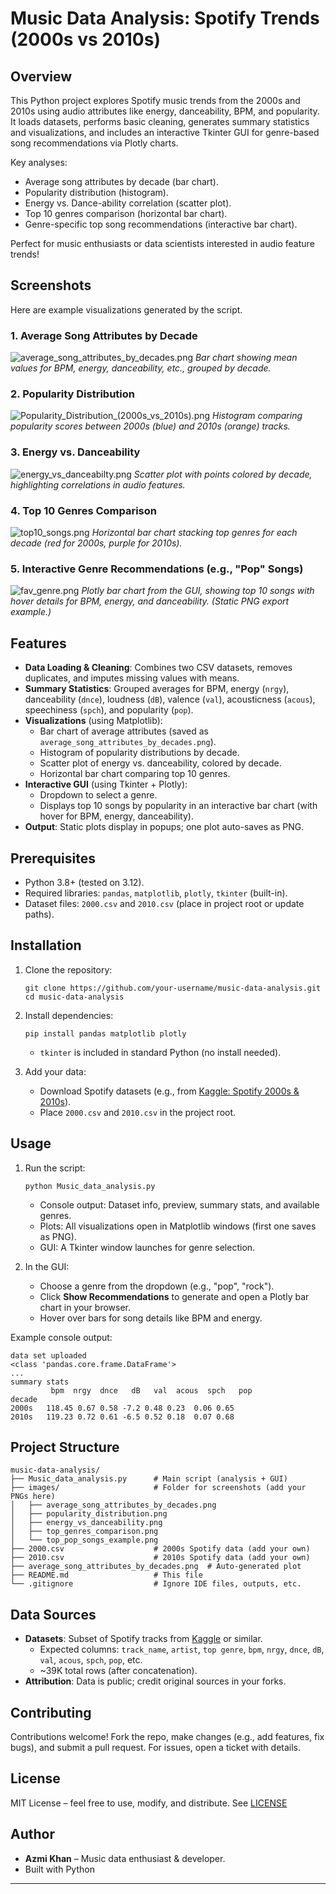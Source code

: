 ﻿
# Music Data Analysis: Spotify Trends (2000s vs 2010s)


## Overview
This Python project explores Spotify music trends from the 2000s and 2010s using audio attributes like energy, danceability, BPM, and popularity. It loads datasets, performs basic cleaning, generates summary statistics and visualizations, and includes an interactive Tkinter GUI for genre-based song recommendations via Plotly charts.

Key analyses:
- Average song attributes by decade (bar chart).
- Popularity distribution (histogram).
- Energy vs. Dance-ability correlation (scatter plot).
- Top 10 genres comparison (horizontal bar chart).
- Genre-specific top song recommendations (interactive bar chart).

Perfect for music enthusiasts or data scientists interested in audio feature trends!

## Screenshots
Here are example visualizations generated by the script. 

### 1. Average Song Attributes by Decade
![average_song_attributes_by_decades.png](images%2Faverage_song_attributes_by_decades.png)
*Bar chart showing mean values for BPM, energy, danceability, etc., grouped by decade.*

### 2. Popularity Distribution
![Popularity_Distribution_(2000s_vs_2010s).png](images%2FPopularity_Distribution_%282000s_vs_2010s%29.png)
*Histogram comparing popularity scores between 2000s (blue) and 2010s (orange) tracks.*

### 3. Energy vs. Danceability
![energy_vs_danceabilty.png](images%2Fenergy_vs_danceabilty.png)
*Scatter plot with points colored by decade, highlighting correlations in audio features.*

### 4. Top 10 Genres Comparison
![top10_songs.png](images%2Ftop10_songs.png)
*Horizontal bar chart stacking top genres for each decade (red for 2000s, purple for 2010s).*

### 5. Interactive Genre Recommendations (e.g., "Pop" Songs)
![fav_genre.png](images%2Ffav_genre.png)
*Plotly bar chart from the GUI, showing top 10 songs with hover details for BPM, energy, and danceability. (Static PNG export example.)*

## Features
- **Data Loading & Cleaning**: Combines two CSV datasets, removes duplicates, and imputes missing values with means.
- **Summary Statistics**: Grouped averages for BPM, energy (`nrgy`), danceability (`dnce`), loudness (`dB`), valence (`val`), acousticness (`acous`), speechiness (`spch`), and popularity (`pop`).
- **Visualizations** (using Matplotlib):
  - Bar chart of average attributes (saved as `average_song_attributes_by_decades.png`).
  - Histogram of popularity distributions by decade.
  - Scatter plot of energy vs. danceability, colored by decade.
  - Horizontal bar chart comparing top 10 genres.
- **Interactive GUI** (using Tkinter + Plotly):
  - Dropdown to select a genre.
  - Displays top 10 songs by popularity in an interactive bar chart (with hover for BPM, energy, danceability).
- **Output**: Static plots display in popups; one plot auto-saves as PNG.

## Prerequisites
- Python 3.8+ (tested on 3.12).
- Required libraries: `pandas`, `matplotlib`, `plotly`, `tkinter` (built-in).
- Dataset files: `2000.csv` and `2010.csv` (place in project root or update paths).

## Installation
1. Clone the repository:
   ```
   git clone https://github.com/your-username/music-data-analysis.git
   cd music-data-analysis
   ```

2. Install dependencies:
   ```
   pip install pandas matplotlib plotly
   ```
   - `tkinter` is included in standard Python (no install needed).

3. Add your data:
   - Download Spotify datasets (e.g., from [Kaggle: Spotify 2000s & 2010s](https://www.kaggle.com/datasets/ektro/spotify-2000s-2010s)).
   - Place `2000.csv` and `2010.csv` in the project root.

## Usage
1. Run the script:
   ```
   python Music_data_analysis.py
   ```
   - Console output: Dataset info, preview, summary stats, and available genres.
   - Plots: All visualizations open in Matplotlib windows (first one saves as PNG).
   - GUI: A Tkinter window launches for genre selection.

2. In the GUI:
   - Choose a genre from the dropdown (e.g., "pop", "rock").
   - Click **Show Recommendations** to generate and open a Plotly bar chart in your browser.
   - Hover over bars for song details like BPM and energy.

Example console output:
```
data set uploaded
<class 'pandas.core.frame.DataFrame'>
...
summary stats
         bpm  nrgy  dnce   dB   val  acous  spch   pop
decade                                                  
2000s   118.45 0.67 0.58 -7.2 0.48 0.23  0.06 0.65
2010s   119.23 0.72 0.61 -6.5 0.52 0.18  0.07 0.68
```

## Project Structure
```
music-data-analysis/
├── Music_data_analysis.py      # Main script (analysis + GUI)
├── images/                     # Folder for screenshots (add your PNGs here)
│   ├── average_song_attributes_by_decades.png
│   ├── popularity_distribution.png
│   ├── energy_vs_danceability.png
│   ├── top_genres_comparison.png
│   └── top_pop_songs_example.png
├── 2000.csv                    # 2000s Spotify data (add your own)
├── 2010.csv                    # 2010s Spotify data (add your own)
├── average_song_attributes_by_decades.png  # Auto-generated plot
├── README.md                   # This file
└── .gitignore                  # Ignore IDE files, outputs, etc.
```

## Data Sources
- **Datasets**: Subset of Spotify tracks from [Kaggle](https://www.kaggle.com/datasets/ektro/spotify-2000s-2010s) or similar.
  - Expected columns: `track_name`, `artist`, `top genre`, `bpm`, `nrgy`, `dnce`, `dB`, `val`, `acous`, `spch`, `pop`, etc.
  - ~39K total rows (after concatenation).
- **Attribution**: Data is public; credit original sources in your forks.

## Contributing
Contributions welcome! Fork the repo, make changes (e.g., add features, fix bugs), and submit a pull request. For issues, open a ticket with details.

## License
MIT License – feel free to use, modify, and distribute. See [LICENSE](LICENSE) 

## Author
- **Azmi Khan** – Music data enthusiast & developer.
- Built with Python

---


